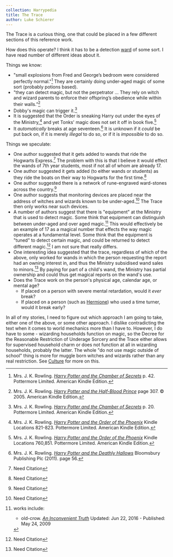 ```yaml
---
collection: Harrypedia
title: The Trace
author: Luke Schierer
---
```


The Trace is a curious thing, one that could be placed in a few different
sections of this reference work.

How does this operate? I think it has to be a detection [ward][] of some sort.
I have read number of different ideas about it.

Things we know:

- "small explosions from Fred and George’s bedroom were considered perfectly
  normal."[^210618-1] They are certainly doing under-aged magic of some sort
  (probably potions based).
- "they can detect magic, but not the perpetrator … They rely on witch and
  wizard parents to enforce their offspring’s obedience while within their
  walls.”[^210810-4]
- Dobby's magic can trigger it.[^210618-2]
- It is suggested that the Order is sneaking Harry out under the eyes of the
  Ministry,[^210618-3] and yet Tonks' magic does not set it off in book five.[^210618-4]
- It _automatically_ breaks at age seventeen.[^221123-1] It is unknown if it
  _could_ be put back on, if it is merely _illegal_ to do so, or if it is
  _impossible_ to do so.

[^221123-1]:
    Mrs. J. K. Rowling.
    _[Harry Potter and the Deathly Hallows](https://www.librarything.com/work/3577382/book/225886820)_
    Bloomsbury Publishing Plc (2011). page 56.

[ward]: /harrypedia/magic/

Things we speculate:

- One author suggested that it gets added to wands that ride the Hogwarts
  Express.[^210329-13] The problem with this is that I believe it would effect
  the wands of 7th year students, most if not all of whom are already 17.
- One author suggested it gets added (to either wands or students) as they ride
  the boats on their way to Hogwarts for the first time.[^210329-14]
- One author suggested there is a network of rune-engraved ward-stones across
  the country.[^210329-15]
- One author suggests that monitoring devices are placed near the address of
  witches and wizards known to be under-aged.[^210329-16] The Trace then only
  works near such devices.
- A number of authors suggest that there is "equipment" at the Ministry that is used to
  detect magic. Some think that equipment can distinguish between under-aged and
  over aged magic.[^210329-17] This would effectively be an example of 17 as a
  magical number that effects the way magic operates at a fundamental level.
  Some think that the equipment is "tuned" to detect certain magic, and could be
  returned to detect different magic.[^210329-18] I am not sure that really differs.
- One interesting idea suggested that the trace, regardless of which of the
  above, only worked for wands in which the person requesting the report had an
  owning interest in, and thus the Ministry subsidised wand sales to
  minors.[^210329-19] By paying for part of a child's wand, the Ministry has
  partial ownership and could thus get magical reports on the wand's use.
- Does the Trace work on the person's physical age, calendar age, or mental age?
  - If placed on a person with severe mental retardation, would it _ever_ break?
  - If placed on a person (such as [Hermione][]) who used a time turner, would it break early?

In all of my stories, I need to figure out which approach I am going to take,
either one of the above, or some other approach. I dislike contradicting the
text when it comes to world mechanics more than I have to. However, I do have
to some - wizarding households function on magic, so the Decree for the
Reasonable Restriction of Underage Sorcery and the Trace either allows for
supervised household charm or does not function at all in wizarding households,
probably the latter. The whole "do not use magic outside of school" thing is
more for muggle born witches and wizards rather than any real restriction. See
[Culture][] for more on this.

[Hermione]: /harrypedia/people/granger/hermione_jean/
[Culture]: /harrypedia/culture/

[^210810-4]:
    Mrs. J. K. Rowling.
    _[Harry Potter and the Half-Blood Prince](https://www.goodreads.com/book/show/1.Harry_Potter_and_the_Half_Blood_Prince)_
    page 307. © 2005. American Kindle Edition.

[^210618-1]:
    Mrs. J. K. Rowling.
    _[Harry Potter and the Chamber of Secrets](https://www.goodreads.com/book/show/15881.Harry_Potter_and_the_Chamber_of_Secrets)_
    p. 42. Pottermore Limited. American Kindle Edition.

[^210618-2]:
    Mrs. J. K. Rowling.
    _[Harry Potter and the Chamber of Secrets](https://www.goodreads.com/book/show/15881.Harry_Potter_and_the_Chamber_of_Secrets)_
    p. 20. Pottermore Limited. American Kindle Edition.

[^210618-3]:
    Mrs. J. K. Rowling.
    _[Harry Potter and the Order of the Phoenix](https://www.goodreads.com/book/show/2.Harry_Potter_and_the_Order_of_the_Phoenix)_
    Kindle Locations 821-823. Pottermore Limited. American Kindle Edition.

[^210618-4]:
    Mrs. J. K. Rowling.
    _[Harry Potter and the Order of the Phoenix](https://www.goodreads.com/book/show/2.Harry_Potter_and_the_Order_of_the_Phoenix)_
    Kindle Locations 760,851. Pottermore Limited. American Kindle Edition.

[^210329-13]: Need Citation

[^210329-14]: Need Citation

[^210329-15]: Need Citation

[^210329-16]: Need Citation

[^210329-17]: works include:

    - old-crow. _[An Inconvenient Truth](https://www.fanfiction.net/s/5084287)_ Updated: Jun 22, 2016 - Published: May 24, 2009

[^210329-18]: Need Citation

[^210329-19]: Need Citation

[^210329-12]:
    [Wikipedia](https://en.wikipedia.org/)
    "[Emancipation of minors](https://en.wikipedia.org/wiki/Emancipation_of_minors)
    Last Updated: 2021-03-27. Last Viewed: 2021-03-29.

[^180709-2]: Mrs. J. K. Rowling. _Harry Potter and the Order of the Phoenix_. Chapter 37. Location 12236.

[^200731-4]: Mrs. J. K. Rowling. _Harry Potter and the Goblet of Fire_

[^200731-5]: Mrs. J. K. Rowling. _Harry Potter and the Order of the Phoenix_

[^200731-6]:
    Radaslab.
    _[Not Normal](https://www.fanfiction.net/s/7144149)_
    [Fanfiction.net](https://www.fanfiction.net/)
    [Chapter 59](https://www.fanfiction.net/s/7144149/59/Not-Normal) Published 2011-07-04,
    Updated 2013-08-10, Last Viewed 2020-07-31.

[^200731-7]: Citation needed.

[^210302-1]:
    Mrs. J. K. Rowling.
    "[Illness and Disability](https://www.wizardingworld.com/writing-by-jk-rowling/illness-and-disability)"
    Originally published on Pottermore on 2015-08-10. Last Viewed 2021-03-02.

[^210304-5]:
    Mrs. J. K. Rowling.
    "[Uagadou](https://www.wizardingworld.com/writing-by-jk-rowling/uagadou)"
    Originally published on Pottermore on 2016-01-30. Last Viewed 2021-03-04.

[^210304-6]:
    Mrs. J. K. Rowling.
    "[Uagadou](https://www.wizardingworld.com/writing-by-jk-rowling/uagadou)"
    Originally published on Pottermore on 2016-01-30. Last Viewed 2021-03-04.

[^210302-2]:
    Mrs. J. K. Rowling. _Harry Potter and the Chamber of Secrets_
    Pottermore Limited. American Kindle Edition. Approx Location 4405 of 4470.

[^210302-5]:
    Sunlesswarmth. _[BrokenProphecy](https://www.fanfiction.net/s/13712386)_
    [Chapter 3](https://www.fanfiction.net/s/13712386/3/Broken-Prophecy)
    Published 2020-10-04. Updated 2020-12-01. Last Viewed 2021-03-02.
